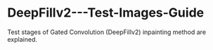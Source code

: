 # DeepFillv2---Test-Images-Guide
Test stages of Gated Convolution (DeepFillv2) inpainting method are explained.
